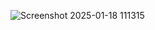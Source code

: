 ![Screenshot 2025-01-18 111315](https://github.com/user-attachments/assets/7f0a941b-45a9-48e2-84eb-229715e72a29)
